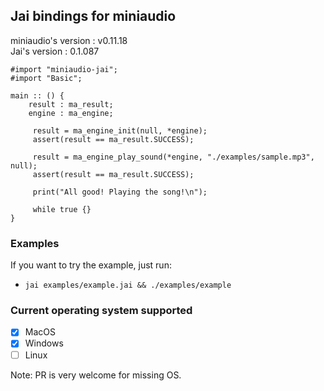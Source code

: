 ## Jai bindings for miniaudio

miniaudio's version : v0.11.18</br>
Jai's version : 0.1.087

```jai
#import "miniaudio-jai";
#import "Basic";

main :: () {
    result : ma_result;
    engine : ma_engine;

     result = ma_engine_init(null, *engine);
     assert(result == ma_result.SUCCESS);

     result = ma_engine_play_sound(*engine, "./examples/sample.mp3", null);
     assert(result == ma_result.SUCCESS);

     print("All good! Playing the song!\n");

     while true {}
}

```

### Examples

If you want to try the example, just run:

- `jai examples/example.jai && ./examples/example`

### Current operating system supported

- [x] MacOS
- [x] Windows
- [ ] Linux

Note: PR is very welcome for missing OS.
